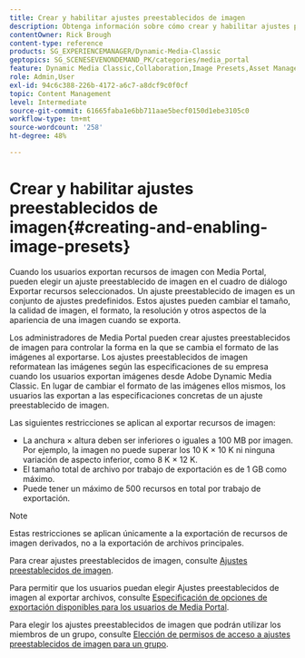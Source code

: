 ```yaml
---
title: Crear y habilitar ajustes preestablecidos de imagen
description: Obtenga información sobre cómo crear y habilitar ajustes preestablecidos de imagen en Adobe Dynamic Media Classic.
contentOwner: Rick Brough
content-type: reference
products: SG_EXPERIENCEMANAGER/Dynamic-Media-Classic
geptopics: SG_SCENESEVENONDEMAND_PK/categories/media_portal
feature: Dynamic Media Classic,Collaboration,Image Presets,Asset Management
role: Admin,User
exl-id: 94c6c388-226b-4172-a6c7-a8dcf9c0f0cf
topic: Content Management
level: Intermediate
source-git-commit: 61665faba1e6bb711aae5becf0150d1ebe3105c0
workflow-type: tm+mt
source-wordcount: '258'
ht-degree: 48%

---
```


# Crear y habilitar ajustes preestablecidos de imagen{#creating-and-enabling-image-presets}

Cuando los usuarios exportan recursos de imagen con Media Portal, pueden elegir un ajuste preestablecido de imagen en el cuadro de diálogo Exportar recursos seleccionados. Un ajuste preestablecido de imagen es un conjunto de ajustes predefinidos. Estos ajustes pueden cambiar el tamaño, la calidad de imagen, el formato, la resolución y otros aspectos de la apariencia de una imagen cuando se exporta.

Los administradores de Media Portal pueden crear ajustes preestablecidos de imagen para controlar la forma en la que se cambia el formato de las imágenes al exportarse. Los ajustes preestablecidos de imagen reformatean las imágenes según las especificaciones de su empresa cuando los usuarios exportan imágenes desde Adobe Dynamic Media Classic. En lugar de cambiar el formato de las imágenes ellos mismos, los usuarios las exportan a las especificaciones concretas de un ajuste preestablecido de imagen.

Las siguientes restricciones se aplican al exportar recursos de imagen:

* La anchura × altura deben ser inferiores o iguales a 100 MB por imagen. Por ejemplo, la imagen no puede superar los 10 K × 10 K ni ninguna variación de aspecto inferior, como 8 K × 12 K.
* El tamaño total de archivo por trabajo de exportación es de 1 GB como máximo.
* Puede tener un máximo de 500 recursos en total por trabajo de exportación.

>[!NOTE]
>
>Estas restricciones se aplican únicamente a la exportación de recursos de imagen derivados, no a la exportación de archivos principales.

Para crear ajustes preestablecidos de imagen, consulte [Ajustes preestablecidos de imagen](application-setup.md#image_presets).

Para permitir que los usuarios puedan elegir Ajustes preestablecidos de imagen al exportar archivos, consulte [Especificación de opciones de exportación disponibles para los usuarios de Media Portal](specifying-export-options-available-media.md#specifying_export_options_available_to_media_portal_users).

Para elegir los ajustes preestablecidos de imagen que podrán utilizar los miembros de un grupo, consulte [Elección de permisos de acceso a ajustes preestablecidos de imagen para un grupo](creating-media-portal-groups.md#choosing_image_preset_access_permissions_for_a_group).
